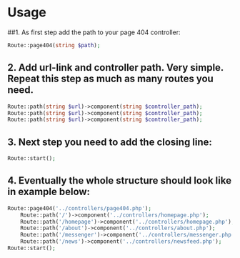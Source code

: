 # Usage

##1. As first step add the path to your page 404 controller:
```php
Route::page404(string $path);
```

## 2. Add url-link and controller path. Very simple. Repeat this step as much as many routes you need.
```php
Route::path(string $url)->component(string $controller_path);
Route::path(string $url)->component(string $controller_path);
Route::path(string $url)->component(string $controller_path);
```
## 3. Next step you need to add the closing line:
```php
Route::start();
```
## 4. Eventually the whole structure should look like in example below:
```php
Route::page404('../controllers/page404.php');
    Route::path('/')->component('../controllers/homepage.php');
    Route::path('/homepage')->component('../controllers/homepage.php');
    Route::path('/about')->component('../controllers/about.php');
    Route::path('/messenger')->component('../controllers/messenger.php');
    Route::path('/news')->component('../controllers/newsfeed.php');
Route::start();
```
